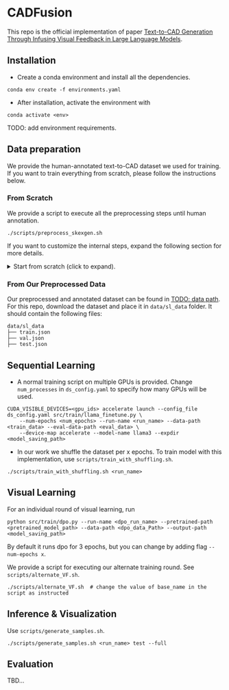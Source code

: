 # CADFusion

This repo is the official implementation of paper [Text-to-CAD Generation Through Infusing Visual Feedback in Large Language Models](https://arxiv.org/abs/2501.19054).

## Installation

- Create a conda environment and install all the dependencies.

```
conda env create -f environments.yaml
```

- After installation, activate the environment with

```
conda activate <env>
```

TODO: add environment requirements.

## Data preparation
We provide the human-annotated text-to-CAD dataset we used for training. If you want to train everything from scratch, please follow the instructions below.

### From Scratch
We provide a script to execute all the preprocessing steps until human annotation. 
```
./scripts/preprocess_skexgen.sh
```
If you want to customize the internal steps, expand the following section for more details.
<details>
<summary>Start from scratch (click to expand).</summary>

1. Download the [SkexGen](https://github.com/samxuxiang/SkexGen) data by: [Google Drive link](https://drive.google.com/file/d/1so_CCGLIhqGEDQxMoiR--A4CQk4MjuOp/view).

```
gdown --id 1so_CCGLIhqGEDQxMoiR--A4CQk4MjuOp
unzip cad_data.zip
```

2. Convert the SkexGen data into sequences. Note that `train_deduplicate_s.pkl`, `val.pkl` and `test.pkl` should be converted separately.
```
python3 src/data_preprocessing/convert.py --in_path <skexgen_path> --out_path <sequence_path>
```

3. Render the sequences into images. *Note that running the last step on linux requires the installation of an x server (e.g. `xvfb`). See [this discussion.](https://github.com/tpaviot/pythonocc-core/issues/1302#issuecomment-2053526444)*
```
python3 src/rendering_utils/parser.py --in-path <sequence_path> --out-path <visual_object_folder>
timeout 180 python3 src/rendering_utils/parser_visual.py --data_folder <visual_object_folder>
python3 src/rendering_utils/img_renderer.py --input_dir <visual_object_folder> --output_dir <image_folder>
```

4. Annotate these data with LLM captioning.
```
# Generic:
python3 src/data_preprocessing/captioning.py --image-folder-path <image_folder> --out-path <sl_data_path>

```
* We use openai and azure system for LLM calling. You are welcome to use your own LLMs and prompts by changing `line 21, 22` of `src/data_preprocessing/captioning.py` with your own client definition and function calls.
</details>

### From Our Preprocessed Data
Our preprocessed and annotated dataset can be found in [TODO: data path](todo). For this repo, download the dataset and place it in `data/sl_data` folder. It should contain the following files:
```
data/sl_data
├── train.json
├── val.json
├── test.json
```

## Sequential Learning
 - A normal training script on multiple GPUs is provided. Change `num_processes` in `ds_config.yaml` to specify how many GPUs will be used.
```
CUDA_VISIBLE_DEVICES=<gpu_ids> accelerate launch --config_file ds_config.yaml src/train/llama_finetune.py \
    --num-epochs <num_epochs> --run-name <run_name> --data-path <train_data> --eval-data-path <eval_data> \
    --device-map accelerate --model-name llama3 --expdir <model_saving_path>
```

 - In our work we shuffle the dataset per x epochs. To train model with this implementation, use `scripts/train_with_shuffling.sh`.
```
./scripts/train_with_shuffling.sh <run_name>
```
## Visual Learning
For an individual round of visual learning, run
```
python src/train/dpo.py --run-name <dpo_run_name> --pretrained-path <pretrained_model_path> --data-path <dpo_data_Path> --output-path <model_saving_path>
```
By default it runs dpo for 3 epochs, but you can change by adding flag `--num-epochs x`.

We provide a script for executing our alternate training round. See `scripts/alternate_VF.sh`.
```
./scripts/alternate_VF.sh  # change the value of base_name in the script as instructed
```

## Inference & Visualization
Use `scripts/generate_samples.sh`.
```
./scripts/generate_samples.sh <run_name> test --full
```

## Evaluation
TBD...